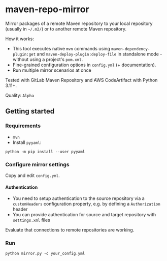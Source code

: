 # maven-repo-mirror

Mirror packages of a remote Maven repository to your local repository
(usually in `~/.m2/`) or to another remote Maven repository.

How it works: 
  - This tool executes native `mvn` commands using `maven-dependency-plugin:get`
and `maven-deploy-plugin:deploy-file` in standalone mode - without using a project's `pom.xml`.
  - Fine-grained configuration options in `config.yml` (+ documentation).
  - Run multiple mirror scenarios at once

Tested with GitLab Maven Repository and AWS CodeArtifact with Python 3.11+.

Quality: `Alpha`

## Getting started

### Requirements

- `mvn`
- Install `pyyaml`:

```console
python -m pip install --user pyyaml
```

### Configure mirror settings

Copy and edit `config.yml`.

#### Authentication

- You need to setup authentication to the source repository via a `customHeaders` configuration property, e.g. by
  defining a `Authorization` header
- You can provide authentication for source and target repository with `settings.xml` files

Evaluate that connections to remote repositories are working.

### Run

```console
python mirror.py -c your_config.yml
```
